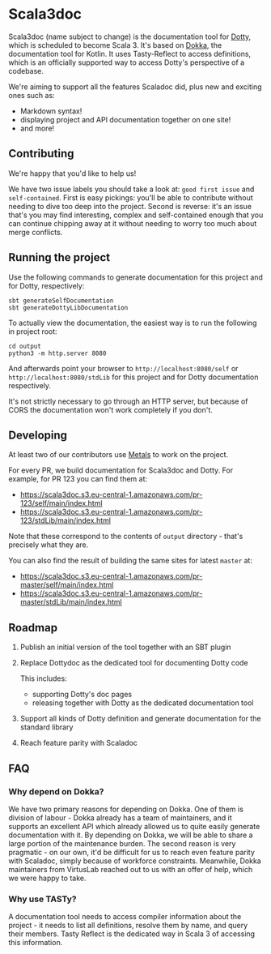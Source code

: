 # Scala3doc

Scala3doc (name subject to change) is the documentation tool for
[Dotty](https://github.com/lampepfl/dotty), which is scheduled to become
Scala 3. It's based on [Dokka](https://github.com/Kotlin/dokka), the
documentation tool for Kotlin. It uses Tasty-Reflect to access definitions,
which is an officially supported way to access Dotty's perspective of a
codebase.

We're aiming to support all the features Scaladoc did, plus new and exciting ones such as:

- Markdown syntax!
- displaying project and API documentation together on one site!
- and more!

## Contributing

We're happy that you'd like to help us!

We have two issue labels you should take a look at: `good first issue` and
`self-contained`. First is easy pickings: you'll be able to contribute without
needing to dive too deep into the project. Second is reverse: it's an issue
that's you may find interesting, complex and self-contained enough that you can
continue chipping away at it without needing to worry too much about merge
conflicts.

## Running the project

Use the following commands to generate documentation for this project and for Dotty, respectively:

```
sbt generateSelfDocumentation
sbt generateDottyLibDocumentation
```

To actually view the documentation, the easiest way is to run the following in project root:

```
cd output
python3 -m http.server 8080
```

And afterwards point your browser to `http://localhost:8080/self` or
`http://localhost:8080/stdLib` for this project and for Dotty documentation
respectively.

It's not strictly necessary to go through an HTTP server, but because of CORS
the documentation won't work completely if you don't.

## Developing

At least two of our contributors use [Metals](https://scalameta.org/metals/) to
work on the project.

For every PR, we build documentation for Scala3doc and Dotty. For example, for
PR 123 you can find them at:

+ https://scala3doc.s3.eu-central-1.amazonaws.com/pr-123/self/main/index.html
+ https://scala3doc.s3.eu-central-1.amazonaws.com/pr-123/stdLib/main/index.html

Note that these correspond to the contents of `output` directory - that's
precisely what they are.

You can also find the result of building the same sites for latest `master` at:

+ https://scala3doc.s3.eu-central-1.amazonaws.com/pr-master/self/main/index.html
+ https://scala3doc.s3.eu-central-1.amazonaws.com/pr-master/stdLib/main/index.html

## Roadmap

1. Publish an initial version of the tool together with an SBT plugin
1. Replace Dottydoc as the dedicated tool for documenting Dotty code

   This includes:
   + supporting Dotty's doc pages
   + releasing together with Dotty as the dedicated documentation tool

1. Support all kinds of Dotty definition and generate documentation for the
   standard library
1. Reach feature parity with Scaladoc

## FAQ

### Why depend on Dokka?

We have two primary reasons for depending on Dokka. One of them is division of
labour - Dokka already has a team of maintainers, and it supports an excellent
API which already allowed us to quite easily generate documentation with it. By
depending on Dokka, we will be able to share a large portion of the maintenance
burden. The second reason is very pragmatic - on our own, it'd be difficult for
us to reach even feature parity with Scaladoc, simply because of workforce
constraints. Meanwhile, Dokka maintainers from VirtusLab reached out to us with
an offer of help, which we were happy to take.

### Why use TASTy?

A documentation tool needs to access compiler information about the project - it
needs to list all definitions, resolve them by name, and query their members.
Tasty Reflect is the dedicated way in Scala 3 of accessing this information.

